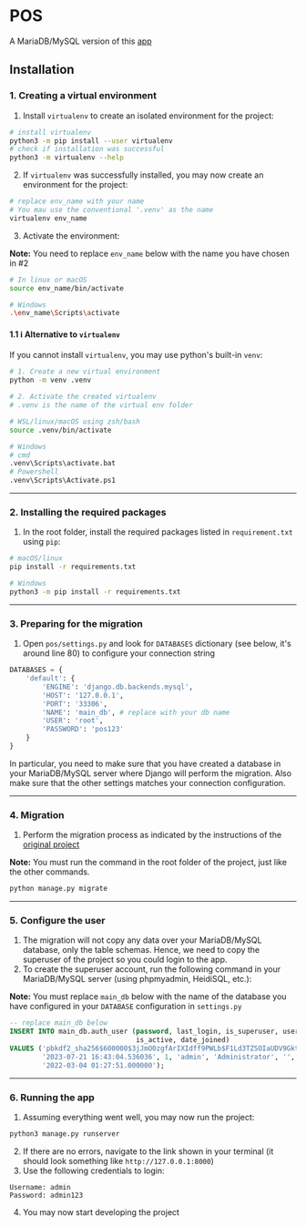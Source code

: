 # POS
A MariaDB/MySQL version of this [app](https://www.sourcecodester.com/python/15210/grocery-point-sales-pos-system-python-django-free-source-code.html)

## Installation
### 1. Creating a virtual environment
1. Install `virtualenv` to create an isolated environment for the project:
```bash
# install virtualenv
python3 -m pip install --user virtualenv
# check if installation was successful
python3 -m virtualenv --help
```
2. If `virtualenv` was successfully installed, you may now create an environment for the project:
```bash
# replace env_name with your name
# You mau use the conventional '.venv' as the name
virtualenv env_name
```
3. Activate the environment:

**Note:** You need to replace `env_name` below with the name you have chosen in #2

```bash
# In linux or macOS
source env_name/bin/activate

# Windows
.\env_name\Scripts\activate
```
#### 1.1 ℹ️ Alternative to `virtualenv`
If you cannot install `virtualenv`, you may use python's built-in `venv`:
```bash
# 1. Create a new virtual environment
python -m venv .venv

# 2. Activate the created virtualenv
# .venv is the name of the virtual env folder

# WSL/linux/macOS using zsh/bash
source .venv/bin/activate

# Windows
# cmd
.venv\Scripts\activate.bat
# Powershell
.venv\Scripts\Activate.ps1
```
---
### 2. Installing the required packages
1. In the root folder, install the required packages listed in `requirement.txt` using `pip`:
```bash
# macOS/linux
pip install -r requirements.txt

# Windows
python3 -m pip install -r requirements.txt
```
---
### 3. Preparing for the migration
1. Open `pos/settings.py` and look for `DATABASES` dictionary (see below, it's around line 80) to configure your connection string
```python
DATABASES = {
    'default': {
        'ENGINE': 'django.db.backends.mysql',
        'HOST': '127.0.0.1',
        'PORT': '33306',
        'NAME': 'main_db', # replace with your db name
        'USER': 'root',
        'PASSWORD': 'pos123'
    }
}
```
In particular, you need to make sure that you have created a database in your MariaDB/MySQL server where Django will perform the migration. Also make sure that the other settings matches your connection configuration.

---
### 4. Migration
1. Perform the migration process as indicated by the instructions of the [original project](https://www.sourcecodester.com/python/15210/grocery-point-sales-pos-system-python-django-free-source-code.html)

**Note:** You must run the command in the root folder of the project, just like the other commands.

```bash
python manage.py migrate
```
---
### 5. Configure the user
1. The migration will not copy any data over your MariaDB/MySQL database, only the table schemas. Hence, we need to copy the superuser of the project so you could login to the app. 
2. To create the superuser account, run the following command in your MariaDB/MySQL server (using phpmyadmin, HeidiSQL, etc.):

**Note:** You must replace `main_db` below with the name of the database you have configured in your `DATABASE` configuration in `settings.py`

```SQL
-- replace main_db below
INSERT INTO main_db.auth_user (password, last_login, is_superuser, username, first_name, last_name, email, is_staff,
                               is_active, date_joined)
VALUES ('pbkdf2_sha256$600000$3jJmO0zgfArIXIdff9PWLb$F1Ld3TZSOIaUDV9GktzuRnN2/BdXnOBtps2kuEP6GGA=',
        '2023-07-21 16:43:04.536036', 1, 'admin', 'Administrator', '', 'admin@admin.com', 1, 1,
        '2022-03-04 01:27:51.000000');

```
---
### 6. Running the app
1. Assuming everything went well, you may now run the project:
```bash
python3 manage.py runserver
```
2. If there are no errors, navigate to the link shown in your terminal (it should look something like `http://127.0.0.1:8000`)
3. Use the following credentials to login:
```
Username: admin
Password: admin123
```
4. You may now start developing the project
